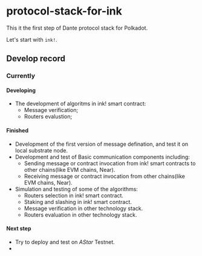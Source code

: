 # protocol-stack-for-ink

This it the first step of Dante protocol stack for Polkadot.

Let's start with `ink!`. 


## Develop record
### Currently
#### Developing
* The development of algoritms in ink! smart contract:
    * Message verification;
    * Routers evalustion;

#### Finished
* Development of the first version of message defination, and test it on local substrate node.
* Development and test of Basic communication components including:
    * Sending message or contract invocation from ink! smart contracts to other chains(like EVM chains, Near).
    * Receiving message or contract invocation from other chains(like EVM chains, Near).
* Simulation and testing of some of the algorithms:
    * Routers selection in ink! smart contract.
    * Staking and slashing in ink! smart contract.
    * Message verification in other technology stack.
    * Routers evaluation in other technology stack.

#### Next step
* Try to deploy and test on *AStar* Testnet.
* 
